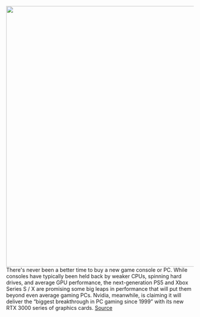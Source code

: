 <img src='https://cdn.vox-cdn.com/thumbor/XutSUt4sZu5wfal10OueqLyzceo=/0x0:2040x1351/1200x800/filters:focal(857x513:1183x839)/cdn.vox-cdn.com/uploads/chorus_image/image/67383002/twarren_200909_4184_0016.0.0.jpg' width='700px' /><br/>
There's never been a better time to buy a new game console or PC. While consoles have typically been held back by weaker CPUs, spinning hard drives, and average GPU performance, the next-generation PS5 and Xbox Series S / X are promising some big leaps in performance that will put them beyond even average gaming PCs. Nvidia, meanwhile, is claiming it will deliver the “biggest breakthrough in PC gaming since 1999” with its new RTX 3000 series of graphics cards.
<a href='https://www.theverge.com/2020/9/10/21430284/microsoft-sony-xbox-series-ps5-nvidia-rtx-3080-next-gen-gaming'> Source <a/>